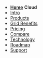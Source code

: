 - **[Home](@threefold_home)**
**Cloud**
- [Intro](cloud_intro)
- [Products](cloud_products)
- [Grid Benefits](usp)
- [Pricing](pricing)
- [Compare](@cloud_compare_home)
- [Technology](technology)
- [Roadmap](roadmap_grid)
- [Support](support)

<!-- - [Videos](@generic_video) -->
<!-- - [Definitions & Concepts](@definitions_concepts) -->
<!-- - [About](@about) -->
<!-- - [Grid3 Specs](@specs_tfgrid3_home) -->
  <!-- - [Architecture](@cloud_architecture) -->
